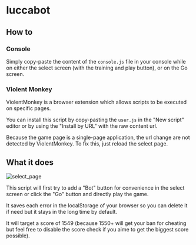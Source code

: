 # luccabot

## How to

### Console

Simply copy-paste the content of the `console.js` file in your console while on either the select screen (with the training and play button), or on the Go screen.

### Violent Monkey

ViolentMonkey is a browser extension which allows scripts to be executed on specific pages.

You can install this script by copy-pasting the `user.js` in the "New script" editor or by using the "Install by URL" with the raw content url.

Because the game page is a single-page application, the url change are not detected by ViolentMonkey. To fix this, just reload the select page.

## What it does

![select_page](https://github.com/user-attachments/assets/d312ac3a-9669-457f-ab64-21c27ff9d4b8)

This script will first try to add a "Bot" button for convenience in the select screen or click the "Go" button and directly play the game.

It saves each error in the localStorage of your browser so you can delete it if need but it stays in the long time by default.

It will target a score of 1549 (because 1550+ will get your ban for cheating but feel free to disable the score check if you aime to get the biggest score possible).

